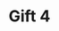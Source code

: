 ---
layout: gift
permalink: /gifts/gift_4
title: "Gift 4"
imagePath: /assets/images/box-1.jpg
shortDescription: "Gift 4 short description"
description: "Some amazing description"
---